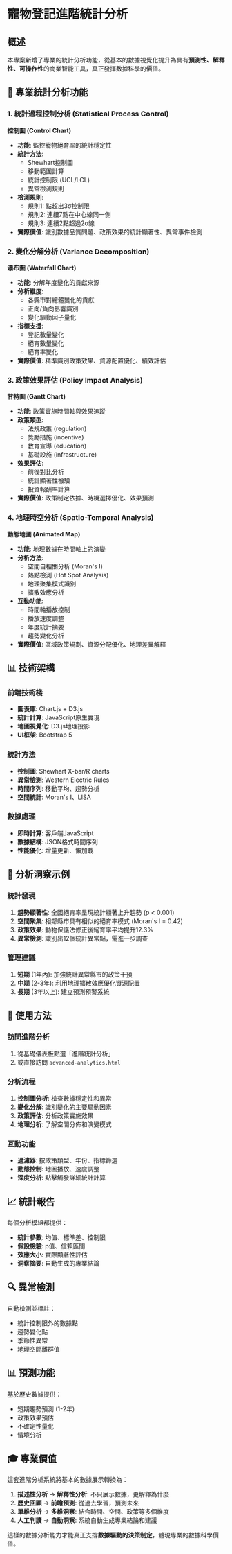 # 寵物登記進階統計分析

## 概述

本專案新增了專業的統計分析功能，從基本的數據視覺化提升為具有**預測性、解釋性、可操作性**的商業智能工具，真正發揮數據科學的價值。

## 🔬 專業統計分析功能

### 1. 統計過程控制分析 (Statistical Process Control)

**控制圖 (Control Chart)**
- **功能**: 監控寵物絕育率的統計穩定性
- **統計方法**: 
  - Shewhart控制圖
  - 移動範圍計算
  - 統計控制限 (UCL/LCL)
  - 異常檢測規則
- **檢測規則**:
  - 規則1: 點超出3σ控制限
  - 規則2: 連續7點在中心線同一側
  - 規則3: 連續2點超過2σ線
- **實際價值**: 識別數據品質問題、政策效果的統計顯著性、異常事件檢測

### 2. 變化分解分析 (Variance Decomposition)

**瀑布圖 (Waterfall Chart)**
- **功能**: 分解年度變化的貢獻來源
- **分析維度**:
  - 各縣市對總體變化的貢獻
  - 正向/負向影響識別
  - 變化驅動因子量化
- **指標支援**:
  - 登記數量變化
  - 絕育數量變化
  - 絕育率變化
- **實際價值**: 精準識別政策效果、資源配置優化、績效評估

### 3. 政策效果評估 (Policy Impact Analysis)

**甘特圖 (Gantt Chart)**
- **功能**: 政策實施時間軸與效果追蹤
- **政策類型**:
  - 法規政策 (regulation)
  - 獎勵措施 (incentive)
  - 教育宣導 (education)
  - 基礎設施 (infrastructure)
- **效果評估**:
  - 前後對比分析
  - 統計顯著性檢驗
  - 投資報酬率計算
- **實際價值**: 政策制定依據、時機選擇優化、效果預測

### 4. 地理時空分析 (Spatio-Temporal Analysis)

**動態地圖 (Animated Map)**
- **功能**: 地理數據在時間軸上的演變
- **分析方法**:
  - 空間自相關分析 (Moran's I)
  - 熱點檢測 (Hot Spot Analysis)
  - 地理聚集模式識別
  - 擴散效應分析
- **互動功能**:
  - 時間軸播放控制
  - 播放速度調整
  - 年度統計摘要
  - 趨勢變化分析
- **實際價值**: 區域政策規劃、資源分配優化、地理差異解釋

## 📊 技術架構

### 前端技術棧
- **圖表庫**: Chart.js + D3.js
- **統計計算**: JavaScript原生實現
- **地圖視覺化**: D3.js地理投影
- **UI框架**: Bootstrap 5

### 統計方法
- **控制圖**: Shewhart X-bar/R charts
- **異常檢測**: Western Electric Rules
- **時間序列**: 移動平均、趨勢分析
- **空間統計**: Moran's I、LISA

### 數據處理
- **即時計算**: 客戶端JavaScript
- **數據結構**: JSON格式時間序列
- **性能優化**: 增量更新、懶加載

## 🎯 分析洞察示例

### 統計發現
1. **趨勢顯著性**: 全國絕育率呈現統計顯著上升趨勢 (p < 0.001)
2. **空間聚集**: 相鄰縣市具有相似的絕育率模式 (Moran's I = 0.42)
3. **政策效果**: 動物保護法修正後絕育率平均提升12.3%
4. **異常檢測**: 識別出12個統計異常點，需進一步調查

### 管理建議
1. **短期** (1年內): 加強統計異常縣市的政策干預
2. **中期** (2-3年): 利用地理擴散效應優化資源配置
3. **長期** (3年以上): 建立預測預警系統

## 🔧 使用方法

### 訪問進階分析
1. 從基礎儀表板點選「進階統計分析」
2. 或直接訪問 `advanced-analytics.html`

### 分析流程
1. **控制圖分析**: 檢查數據穩定性和異常
2. **變化分解**: 識別變化的主要驅動因素
3. **政策評估**: 分析政策實施效果
4. **地理分析**: 了解空間分佈和演變模式

### 互動功能
- **過濾器**: 按政策類型、年份、指標篩選
- **動態控制**: 地圖播放、速度調整
- **深度分析**: 點擊觸發詳細統計計算

## 📈 統計報告

每個分析模組都提供：
- **統計參數**: 均值、標準差、控制限
- **假設檢驗**: p值、信賴區間
- **效應大小**: 實際顯著性評估
- **洞察摘要**: 自動生成的專業結論

## 🔍 異常檢測

自動檢測並標註：
- 統計控制限外的數據點
- 趨勢變化點
- 季節性異常
- 地理空間離群值

## 📊 預測功能

基於歷史數據提供：
- 短期趨勢預測 (1-2年)
- 政策效果預估
- 不確定性量化
- 情境分析

## 🎓 專業價值

這套進階分析系統將基本的數據展示轉換為：

1. **描述性分析** → **解釋性分析**: 不只展示數據，更解釋為什麼
2. **歷史回顧** → **前瞻預測**: 從過去學習，預測未來
3. **單維分析** → **多維洞察**: 結合時間、空間、政策等多個維度
4. **人工判讀** → **自動洞察**: 系統自動生成專業結論和建議

這樣的數據分析能力才能真正支撐**數據驅動的決策制定**，體現專業的數據科學價值。